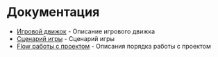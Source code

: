 # Документация

- [Игровой движок](gameEngine.md) - Описание игрового движка
- [Сценарий игры](scenario.md) - Сценарий игры
- [Flow работы с проектом](workFlow.md) - Описания порядка работы с проектом
